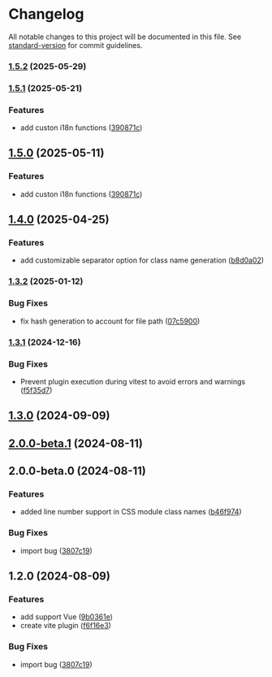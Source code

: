 # Changelog

All notable changes to this project will be documented in this file. See [standard-version](https://github.com/conventional-changelog/standard-version) for commit guidelines.

### [1.5.2](https://github.com/teplostanski/vite-plugin-readable-classnames/compare/v1.5.1...v1.5.2) (2025-05-29)

### [1.5.1](https://github.com/teplostanski/vite-plugin-readable-classnames/compare/v1.4.0...v1.5.1) (2025-05-21)


### Features

* add custon i18n functions ([390871c](https://github.com/teplostanski/vite-plugin-readable-classnames/commit/390871cfdf09eb3626c92a9dd27c2fadf3018ddb))

## [1.5.0](https://github.com/teplostanski/vite-plugin-readable-classnames/compare/v1.4.0...v1.5.0) (2025-05-11)


### Features

* add custon i18n functions ([390871c](https://github.com/teplostanski/vite-plugin-readable-classnames/commit/390871cfdf09eb3626c92a9dd27c2fadf3018ddb))

## [1.4.0](https://github.com/teplostanski/vite-plugin-pretty-module-classnames/compare/v1.3.2...v1.4.0) (2025-04-25)


### Features

* add customizable separator option for class name generation ([b8d0a02](https://github.com/teplostanski/vite-plugin-pretty-module-classnames/commit/b8d0a02f217c303fdebe982c0b99d5c2f66212f9))

### [1.3.2](https://github.com/teplostanski/vite-plugin-pretty-module-classnames/compare/v1.3.1...v1.3.2) (2025-01-12)


### Bug Fixes

* fix hash generation to account for file path ([07c5900](https://github.com/teplostanski/vite-plugin-pretty-module-classnames/commit/07c590005a2fc0a6faa3600038b442d98410d878))

### [1.3.1](https://github.com/teplostanski/vite-plugin-pretty-module-classnames/compare/v1.3.0...v1.3.1) (2024-12-16)


### Bug Fixes

* Prevent plugin execution during vitest to avoid errors and warnings ([f5f35d7](https://github.com/teplostanski/vite-plugin-pretty-module-classnames/commit/f5f35d707a1ccf8b49d8eed67d877dda871fced3))

## [1.3.0](https://github.com/teplostanski/vite-plugin-pretty-module-classnames/compare/v2.0.0-beta.1...v1.3.0) (2024-09-09)

## [2.0.0-beta.1](https://github.com/teplostanski/vite-plugin-pretty-module-classnames/compare/v2.0.0-beta.0...v2.0.0-beta.1) (2024-08-11)

## 2.0.0-beta.0 (2024-08-11)


### Features

* added line number support in CSS module class names ([b46f974](https://github.com/teplostanski/vite-plugin-pretty-module-classnames/commit/b46f974f09e5139d656b9a9b4fbdf6df5494651c))


### Bug Fixes

* import bug ([3807c19](https://github.com/teplostanski/vite-plugin-pretty-module-classnames/commit/3807c194c87e12cbf6d067c33907e3cee21b0037))

## 1.2.0 (2024-08-09)


### Features

* add support Vue ([9b0361e](https://github.com/teplostanski/vite-plugin-pretty-module-classnames/commit/9b0361ea3375997ac8dd1479f87ea3d506340f18))
* create vite plugin ([f6f16e3](https://github.com/teplostanski/vite-plugin-pretty-module-classnames/commit/f6f16e30a81e723bdebe0295ea2cb6d43e706e39))


### Bug Fixes

* import bug ([3807c19](https://github.com/teplostanski/vite-plugin-pretty-module-classnames/commit/3807c194c87e12cbf6d067c33907e3cee21b0037))
